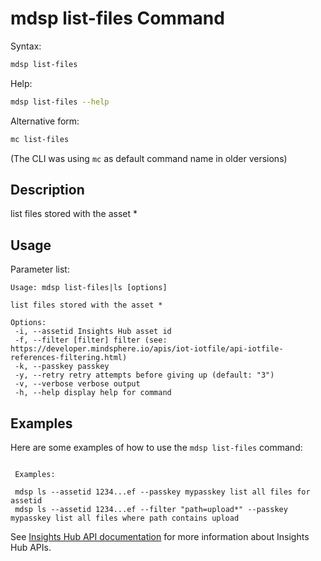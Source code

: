 # mdsp list-files Command

Syntax:

```bash
mdsp list-files
```

Help:

```bash
mdsp list-files --help
```

Alternative form:

```bash
mc list-files
```

(The CLI was using `mc` as default command name in older versions)

## Description

list files stored with the asset *

## Usage

Parameter list:

```text
Usage: mdsp list-files|ls [options]

list files stored with the asset *

Options:
 -i, --assetid Insights Hub asset id
 -f, --filter [filter] filter (see: https://developer.mindsphere.io/apis/iot-iotfile/api-iotfile-references-filtering.html)
 -k, --passkey passkey
 -y, --retry retry attempts before giving up (default: "3")
 -v, --verbose verbose output
 -h, --help display help for command

```

## Examples

Here are some examples of how to use the `mdsp list-files` command:

```text

 Examples:

 mdsp ls --assetid 1234...ef --passkey mypasskey list all files for assetid
 mdsp ls --assetid 1234...ef --filter "path=upload*" --passkey mypasskey list all files where path contains upload

```

See [Insights Hub API documentation](https://documentation.mindsphere.io/MindSphere/apis/index.html) for more information about Insights Hub APIs.
